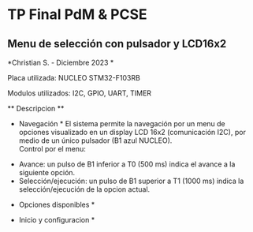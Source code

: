# TP Final PdM & PCSE
 
## Menu de selección con pulsador y LCD16x2
 
*Christian S. - Diciembre 2023 *  

Placa utilizada: NUCLEO STM32-F103RB  

Modulos utilizados: I2C, GPIO, UART, TIMER  

** Descripcion **
* Navegación *
El sistema permite la navegación por un menu de opciones visualizado en un display LCD 16x2 (comunicación I2C), por medio de un único pulsador (B1 azul NUCLEO).  
Control por el menu:  
- Avance: un pulso de B1 inferior a T0 (500 ms) indica el avance a la siguiente opción.  
- Selección/ejecución: un pulso de B1 superior a T1 (1000 ms) indica la selección/ejecución de la opcion actual.  
  
* Opciones disponibles *


* Inicio y configuracion *


